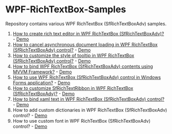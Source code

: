 # WPF-RichTextBox-Samples

Repository contains various WPF RichTextBox (SfRichTextBoxAdv) samples.

1. [How to create rich text editor in WPF RichTextBox (SfRichTextBoxAdv)?](https://www.syncfusion.com/kb/10896/how-to-create-rich-text-editor-in-c) - [Demo](https://github.com/SyncfusionExamples/WPF-RichTextBox-Samples/tree/main/How-to-create-richtext-editor)
2. [How to cancel asynchronous document loading in WPF RichTextBox (SfRichTextBoxAdv) control?](https://www.syncfusion.com/kb/7214/how-to-cancel-asynchronous-document-loading-in-sfrichtextboxadv-control) - [Demo](https://github.com/SyncfusionExamples/WPF-RichTextBox-Samples/tree/main/How-to-cancel-asynchronous-document-loading-in-richtextbox)
3. [How to customize the style of tooltip in WPF RichTextBox (SfRichTextBoxAdv) control?](https://www.syncfusion.com/kb/6304/how-to-customize-the-style-of-tooltip-in-sfrichtextboxadv-control) - [Demo](https://github.com/SyncfusionExamples/WPF-RichTextBox-Samples/tree/main/How-to-customize-the-style-of-tooltip-in-richtextbox)
4. [How to bind WPF RichTextBox (SfRichTextBoxAdv) contents using MVVM Framework?](https://www.syncfusion.com/kb/6233/how-to-bind-sfrichtextboxadv-contents-using-mvvm-framework) - [Demo](https://github.com/SyncfusionExamples/WPF-RichTextBox-Samples/tree/main/How-to-bind-richtextbox-contents-using-mvvm-framework)
5. [How to use WPF RichTextBox (SfRichTextBoxAdv) control in Windows Forms application?](https://www.syncfusion.com/kb/5909/how-to-use-wpf-sfrichtextboxadv-control-in-windows-forms-application) - [Demo](https://github.com/SyncfusionExamples/WPF-RichTextBox-Samples/tree/main/How-to-use-wpf-richtextbox-in-winforms-application)
6. [How to customize SfRichTextRibbon in WPF RichTextBox (SfRichTextBoxAdv)?](https://www.syncfusion.com/kb/5417/is-it-possible-to-customize-sfrichtextribbon-control) - [Demo](https://github.com/SyncfusionExamples/WPF-RichTextBox-Samples/tree/main/How-to-customize-richtextribbon-control)
7. [How to bind xaml text in WPF RichTextBox (SfRichTextBoxAdv) control?](https://www.syncfusion.com/kb/5416/how-to-bind-xaml-text-in-sfrichtextboxadv-control) - [Demo](https://github.com/SyncfusionExamples/WPF-RichTextBox-Samples/tree/main/How-to-bind-xaml-text-in-richtextbox-control)
8. How to add custom dictionaries in WPF RichTextBox (SfRichTextBoxAdv) control? - [Demo](https://github.com/SyncfusionExamples/WPF-RichTextBox-Samples/tree/main/How-to-add-custom-dictionaries-in-richtextbox)
9. How to use custom font in WPF RichTextBox (SfRichTextBoxAdv) control? - [Demo](https://github.com/SyncfusionExamples/WPF-RichTextBox-Samples/tree/main/How-to-use-custom-font-in-richtextbox)
